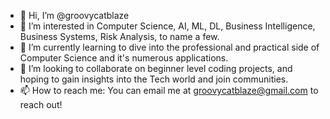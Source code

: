 - 👋 Hi, I’m @groovycatblaze
- 👀 I’m interested in Computer Science, AI, ML, DL, Business Intelligence, Business Systems, Risk Analysis, to name a few.
- 🌱 I’m currently learning to dive into the professional and practical side of Computer Science and it's numerous applications.
- 💞️ I’m looking to collaborate on beginner level coding projects, and hoping to gain insights into the Tech world and join communities. 
- 📫 How to reach me: You can email me at groovycatblaze@gmail.com to reach out!

<!---
groovycatblaze/groovycatblaze is a ✨ special ✨ repository because its `README.md` (this file) appears on your GitHub profile.
You can click the Preview link to take a look at your changes.
--->
